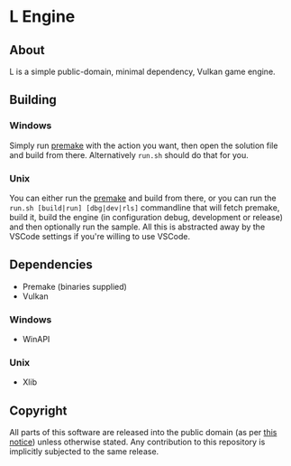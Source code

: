 # L Engine

## About
L is a simple public-domain, minimal dependency, Vulkan game engine.

## Building

### Windows
Simply run [premake](https://github.com/premake/premake-core/wiki/Using-Premake) with the action you want,
then open the solution file and build from there. Alternatively `run.sh` should do that for you.

### Unix
You can either run the [premake](https://github.com/premake/premake-core/wiki/Using-Premake) and build from there, or you can run the `run.sh [build|run] [dbg|dev|rls]` commandline that will fetch premake, build it, build the engine (in configuration debug, development or release) and then optionally run the sample. All this is abstracted away by the VSCode settings if you're willing to use VSCode.

## Dependencies
- Premake (binaries supplied)
- Vulkan

### Windows
- WinAPI

### Unix
- Xlib

## Copyright
All parts of this software are released into the public domain (as per [this notice](LICENSE)) unless otherwise stated. Any contribution to this repository is implicitly subjected to the same release.
